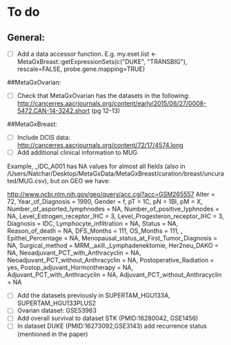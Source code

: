 # To do
## General:
- [ ] Add a data accessor function. E.g. my.eset.list <- MetaGxBreast::getExpressionSets(c("DUKE", "TRANSBIG"), rescale=FALSE, probe.gene.mapping=TRUE)

##MetaGxOvarian:
- [ ] Check that MetaGxOvarian has the datasets in the following: http://cancerres.aacrjournals.org/content/early/2015/06/27/0008-5472.CAN-14-3242.short (pg 12-13)

##MetaGxBreast:
- [ ] Include DCIS data: http://cancerres.aacrjournals.org/content/72/17/4574.long
- [ ] Add additional clinical information to MUG

Example, _IDC_A001 has NA values for almost all fields (also in /Users/Natchar/Desktop/MetaGxData/MetaGxBreast/curation/breast/uncurated/MUG.csv), but on GEO we have:

http://www.ncbi.nlm.nih.gov/geo/query/acc.cgi?acc=GSM265557
Alter = 72, Year_of_Diagnosis = 1990, Gender = f, pT = 1C, pN = 1BI, pM = X, Number_of_asported_lymphnodes = NA, Number_of_positive_lyphnodes = NA, Level_Estrogen_receptor_IHC = 3, Level_Progesteron_receptor_IHC = 3, Diagnosis = IDC, Lymphocyte_infiltration = NA, Status = NA, Reason_of_death = NA, DFS_Months = 111, OS_Months = 111, , Epithel_Percentage = NA, Menopausal_status_at_First_Tumor_Diagnosis = NA, Surgical_method = MRM,_axill._Lymphadenektomie, Her2neu_DAKO = NA, Neoadjuvant_PCT_with_Anthracyclin = NA, Neoadjuvant_PCT_without_Anthracyclin = NA, Postoperative_Radiation = yes, Postop_adjuvant_Hormontherapy = NA, Adjuvant_PCT_with_Anthracyclin = NA, Adjuvant_PCT_without_Anthracyclin = NA

- [ ] Add the datasets previously in SUPERTAM_HGU133A, SUPERTAM_HGU133PLUS2
- [ ] Ovarian dataset: GSE53963
- [ ] Add overall survival to dataset STK (PMID:16280042, GSE1456) 
- [ ] In dataset DUKE (PMID:16273092,GSE3143) add recurrence status (mentioned in the paper)
